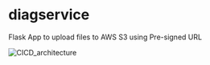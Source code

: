 # diagservice
Flask App to upload files to AWS S3 using Pre-signed URL

![CICD_architecture](https://user-images.githubusercontent.com/1514469/139479049-43e77e1f-9b7c-4027-8d74-0b6feb10bf78.png)
